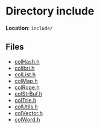 <a id="dir_d44c64559bbebec7f509842c48db8b23"></a>
# Directory include

**Location**: `include/`





## Files

* [colHash.h](col_hash_8h.md#col_hash_8h)
* [colibri.h](colibri_8h.md#colibri_8h)
* [colList.h](col_list_8h.md#col_list_8h)
* [colMap.h](col_map_8h.md#col_map_8h)
* [colRope.h](col_rope_8h.md#col_rope_8h)
* [colStrBuf.h](col_str_buf_8h.md#col_str_buf_8h)
* [colTrie.h](col_trie_8h.md#col_trie_8h)
* [colUtils.h](col_utils_8h.md#col_utils_8h)
* [colVector.h](col_vector_8h.md#col_vector_8h)
* [colWord.h](col_word_8h.md#col_word_8h)

[public]: https://img.shields.io/badge/-public-brightgreen (public)
[C++]: https://img.shields.io/badge/language-C%2B%2B-blue (C++)
[Markdown]: https://img.shields.io/badge/language-Markdown-blue (Markdown)
[private]: https://img.shields.io/badge/-private-red (private)
[static]: https://img.shields.io/badge/-static-lightgrey (static)